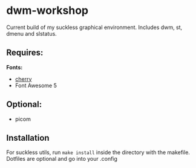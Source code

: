 # dwm-workshop
Current build of my suckless graphical environment.
Includes dwm, st, dmenu and slstatus.

## Requires:
**Fonts:**
- [cherry](https://github.com/turquoise-hexagon/cherry)
- Font Awesome 5

## Optional:
- picom

## Installation
For suckless utils, run `make install` inside the directory with the makefile.
Dotfiles are optional and go into your .config
